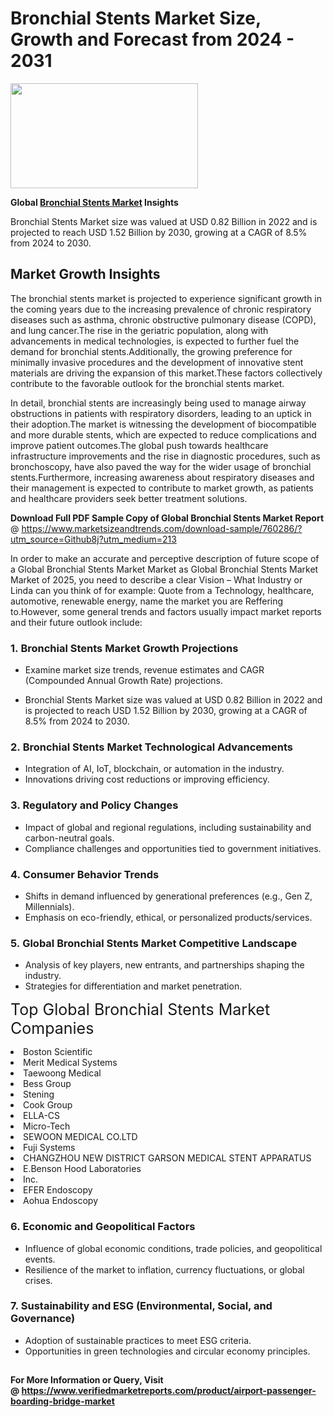 <H1>Bronchial Stents Market Size, Growth and Forecast from 2024 - 2031</H1><img class="aligncenter size-medium wp-image-584254" src="https://thirdeyenews.in/wp-content/uploads/2024/09/Global-Market-Research-300x168.jpeg" alt="" width="300" height="168" /><p><strong>Global&nbsp;<a href="https://www.marketsizeandtrends.com/download-sample/760286/?utm_source=Github8j?utm_medium=213">Bronchial Stents Market</a> Insights</strong></p><p>Bronchial Stents Market size was valued at USD 0.82 Billion in 2022 and is projected to reach USD 1.52 Billion by 2030, growing at a CAGR of 8.5% from 2024 to 2030.</p><p><h2>Market Growth Insights</h2> <p>The bronchial stents market is projected to experience significant growth in the coming years due to the increasing prevalence of chronic respiratory diseases such as asthma, chronic obstructive pulmonary disease (COPD), and lung cancer.The rise in the geriatric population, along with advancements in medical technologies, is expected to further fuel the demand for bronchial stents.Additionally, the growing preference for minimally invasive procedures and the development of innovative stent materials are driving the expansion of this market.These factors collectively contribute to the favorable outlook for the bronchial stents market.</p> <p>In detail, bronchial stents are increasingly being used to manage airway obstructions in patients with respiratory disorders, leading to an uptick in their adoption.The market is witnessing the development of biocompatible and more durable stents, which are expected to reduce complications and improve patient outcomes.The global push towards healthcare infrastructure improvements and the rise in diagnostic procedures, such as bronchoscopy, have also paved the way for the wider usage of bronchial stents.Furthermore, increasing awareness about respiratory diseases and their management is expected to contribute to market growth, as patients and healthcare providers seek better treatment solutions.</p> <p><span class=""><strong>Download Full PDF Sample Copy of Global Bronchial Stents Market Report</strong> @ <a href="https://www.marketsizeandtrends.com/download-sample/760286/?utm_source=Github8j?utm_medium=213" target="_blank">https://www.marketsizeandtrends.com/download-sample/760286/?utm_source=Github8j?utm_medium=213</a></span></p><p>In order to make an accurate and perceptive description of future scope of a Global&nbsp;Bronchial Stents Market Market as Global&nbsp;Bronchial Stents Market Market of 2025, you need to describe a clear Vision &ndash; What Industry or Linda can you think of for example: Quote from a Technology, healthcare, automotive, renewable energy, name the market you are Reffering to.However, some general trends and factors usually impact market reports and their future outlook include:</p><h3>1.&nbsp;<strong>Bronchial Stents Market Growth Projections</strong></h3><ul><li>Examine market size trends, revenue estimates and CAGR (Compounded Annual Growth Rate) projections.</li><li><p>Bronchial Stents Market size was valued at USD 0.82 Billion in 2022 and is projected to reach USD 1.52 Billion by 2030, growing at a CAGR of 8.5% from 2024 to 2030.</p></li></ul><h3>2.&nbsp;<strong>Bronchial Stents Market Technological Advancements</strong></h3><ul><li>Integration of AI, IoT, blockchain, or automation in the industry.</li><li>Innovations driving cost reductions or improving efficiency.</li></ul><h3>3.&nbsp;<strong>Regulatory and Policy Changes</strong></h3><ul><li>Impact of global and regional regulations, including sustainability and carbon-neutral goals.</li><li>Compliance challenges and opportunities tied to government initiatives.</li></ul><h3>4.&nbsp;<strong>Consumer Behavior Trends</strong></h3><ul><li>Shifts in demand influenced by generational preferences (e.g., Gen Z, Millennials).</li><li>Emphasis on eco-friendly, ethical, or personalized products/services.</li></ul><h3>5.&nbsp;<strong>Global Bronchial Stents Market Competitive Landscape</strong></h3><ul><li>Analysis of key players, new entrants, and partnerships shaping the industry.</li><li>Strategies for differentiation and market penetration.</li></ul><p data-pm-slice="1 1 []"><span style="color: inherit; font-family: inherit; font-size: 25px;">Top Global Bronchial Stents Market Companies</span></p><div class="" data-test-id=""><p><li>Boston Scientific</li><li> Merit Medical Systems</li><li> Taewoong Medical</li><li> Bess Group</li><li> Stening</li><li> Cook Group</li><li> ELLA-CS</li><li> Micro-Tech</li><li> SEWOON MEDICAL CO.LTD</li><li> Fuji Systems</li><li> CHANGZHOU NEW DISTRICT GARSON MEDICAL STENT APPARATUS</li><li> E.Benson Hood Laboratories</li><li> Inc.</li><li> EFER Endoscopy</li><li> Aohua Endoscopy</li></p></div><h3>6.&nbsp;<strong>Economic and Geopolitical Factors</strong></h3><ul><li>Influence of global economic conditions, trade policies, and geopolitical events.</li><li>Resilience of the market to inflation, currency fluctuations, or global crises.</li></ul><h3>7.&nbsp;<strong>Sustainability and ESG (Environmental, Social, and Governance)</strong></h3><ul><li>Adoption of sustainable practices to meet ESG criteria.</li><li>Opportunities in green technologies and circular economy principles.</li></ul><h2><strong style="font-size: 14px;">For More Information or Query, Visit @&nbsp;</strong><a style="background-color: #ffffff; font-size: 14px;" href="https://www.marketsizeandtrends.com/report/bronchial-stents-market/" target="_blank">https://www.verifiedmarketreports.com/product/airport-passenger-boarding-bridge-market</a></h2>